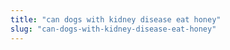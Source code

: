```yaml
---
title: "can dogs with kidney disease eat honey"
slug: "can-dogs-with-kidney-disease-eat-honey"
---
```


